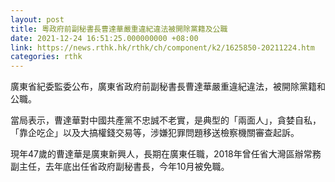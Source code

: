 ```yaml
---
layout: post
title: 粵政府前副秘書長曹達華嚴重違紀違法被開除黨籍及公職
date: 2021-12-24 16:51:25.000000000 +08:00
link: https://news.rthk.hk/rthk/ch/component/k2/1625850-20211224.htm
categories: rthk
---
```


廣東省紀委監委公布，廣東省政府前副秘書長曹達華嚴重違紀違法，被開除黨籍和公職。

當局表示，曹達華對中國共產黨不忠誠不老實，是典型的「兩面人」，貪婪自私，「靠企吃企」以及大搞權錢交易等，涉嫌犯罪問題移送檢察機關審查起訴。

現年47歲的曹達華是廣東新興人，長期在廣東任職，2018年曾任省大灣區辦常務副主任，去年底出任省政府副秘書長，今年10月被免職。
